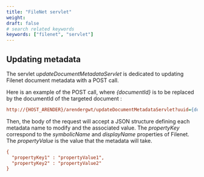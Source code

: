 ```yaml
---
title: "FileNet servlet"
weight:
draft: false
# search related keywords
keywords: ["filenet", "servlet"]
---
```


## Updating metadata

The servlet *updateDocumentMetadataServlet* is dedicated to updating Filenet document metadata with a POST call.

Here is an example of the POST call, where *{documentId}* is to be replaced by the documentId of the targeted document :


```cfg
http://{HOST_ARENDER}/arendergwt/updateDocumentMetadataServlet?uuid={documentId}
```


Then, the body of the request will accept a JSON structure defining each metadata name to modify and the associated value. The *propertyKey* correspond to the *symbolicName* and *displayName* properties of Filenet. The *propertyValue* is the value that the metadata will take.


```cfg
{
  "propertyKey1" : "propertyValue1",
  "propertyKey2" : "propertyValue2"
}
```

